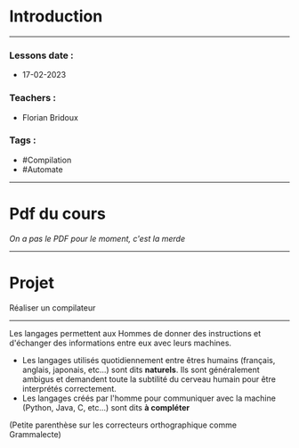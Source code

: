 # Introduction
---
### Lessons date :
- 17-02-2023

### Teachers :
- Florian Bridoux

### Tags :
- #Compilation 
- #Automate

---

# Pdf du cours
 *On a pas le PDF pour le moment, c'est la merde*

---

# Projet

Réaliser un compilateur

---

Les langages permettent aux Hommes de donner des instructions et d'échanger des informations entre eux avec leurs machines.
- Les langages utilisés quotidiennement entre êtres humains (français, anglais, japonais, etc...) sont dits **naturels**. Ils sont généralement ambigus et demandent toute la subtilité du cerveau humain pour être interprétés correctement.
- Les langages créés par l'homme pour communiquer avec la machine (Python, Java, C, etc...) sont dits **à compléter**

(Petite parenthèse sur les correcteurs orthographique comme Grammalecte)